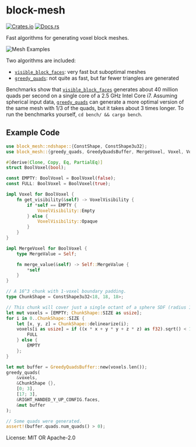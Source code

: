 # block-mesh

[![Crates.io](https://img.shields.io/crates/v/block-mesh.svg)](https://crates.io/crates/block-mesh)
[![Docs.rs](https://docs.rs/block-mesh/badge.svg)](https://docs.rs/block-mesh)

Fast algorithms for generating voxel block meshes.

![Mesh Examples](https://raw.githubusercontent.com/bonsairobo/block-mesh-rs/main/examples-crate/render/mesh_examples.png)

Two algorithms are included:
- [`visible_block_faces`](crate::visible_block_faces): very fast but suboptimal meshes
- [`greedy_quads`](crate::greedy_quads): not quite as fast, but far fewer triangles are generated

Benchmarks show that [`visible_block_faces`](crate::visible_block_faces) generates about 40 million quads per second on a
single core of a 2.5 GHz Intel Core i7. Assuming spherical input data, [`greedy_quads`](crate::greedy_quads) can generate a
more optimal version of the same mesh with 1/3 of the quads, but it takes about 3 times longer. To run the benchmarks
yourself, `cd bench/ && cargo bench`.

## Example Code

```rust
use block_mesh::ndshape::{ConstShape, ConstShape3u32};
use block_mesh::{greedy_quads, GreedyQuadsBuffer, MergeVoxel, Voxel, VoxelVisibility, RIGHT_HANDED_Y_UP_CONFIG};

#[derive(Clone, Copy, Eq, PartialEq)]
struct BoolVoxel(bool);

const EMPTY: BoolVoxel = BoolVoxel(false);
const FULL: BoolVoxel = BoolVoxel(true);

impl Voxel for BoolVoxel {
    fn get_visibility(&self) -> VoxelVisibility {
        if *self == EMPTY {
            VoxelVisibility::Empty
        } else {
            VoxelVisibility::Opaque
        }
    }
}

impl MergeVoxel for BoolVoxel {
    type MergeValue = Self;

    fn merge_value(&self) -> Self::MergeValue {
        *self
    }
}

// A 16^3 chunk with 1-voxel boundary padding.
type ChunkShape = ConstShape3u32<18, 18, 18>;

// This chunk will cover just a single octant of a sphere SDF (radius 15).
let mut voxels = [EMPTY; ChunkShape::SIZE as usize];
for i in 0..ChunkShape::SIZE {
    let [x, y, z] = ChunkShape::delinearize(i);
    voxels[i as usize] = if ((x * x + y * y + z * z) as f32).sqrt() < 15.0 {
        FULL
    } else {
        EMPTY
    };
}

let mut buffer = GreedyQuadsBuffer::new(voxels.len());
greedy_quads(
    &voxels,
    &ChunkShape {},
    [0; 3],
    [17; 3],
    &RIGHT_HANDED_Y_UP_CONFIG.faces,
    &mut buffer
);

// Some quads were generated.
assert!(buffer.quads.num_quads() > 0);
```

License: MIT OR Apache-2.0
